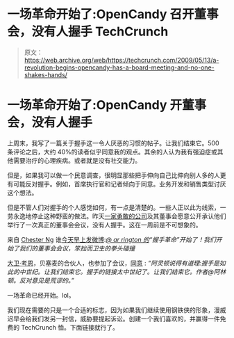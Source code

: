 # 一场革命开始了:OpenCandy 召开董事会，没有人握手 TechCrunch

> 原文：<https://web.archive.org/web/https://techcrunch.com/2009/05/13/a-revolution-begins-opencandy-has-a-board-meeting-and-no-one-shakes-hands/>

# 一场革命开始了:OpenCandy 开董事会，没有人握手

上周末，我写了一篇关于握手这一令人厌恶的习惯的帖子。让我们结束它。500 条评论之后，大约 40%的读者似乎同意我的观点。其余的人认为我有强迫症或其他需要治疗的心理疾病。或者就是没有社交能力。

但是，如果我可以做一个民意调查，很明显那些把手伸向自己比伸向别人多的人更有可能反对握手。例如，首席执行官和记者倾向于同意。业务开发和销售类型讨厌这个想法。

但是不管人们对握手的个人感觉如何，有一点是清楚的。一些人正以此为线索，一劳永逸地停止这种野蛮的做法。昨天[一家勇敢的公司](https://web.archive.org/web/20221209134053/http://www.opencandy.com/)及其董事会愿意公开承认他们举行了一次真正的董事会会议，没有人握手。这在一周前是不可想象的。

来自 [Chester Ng](https://web.archive.org/web/20221209134053/http://www.crunchbase.com/person/chester-ng) 谁[今天早上发微博](https://web.archive.org/web/20221209134053/http://twitter.com/chest/status/1785540700):*[@ ar rington 的](https://web.archive.org/web/20221209134053/http://twitter.com/arrington)“握手革命”开始了！我们开始了我们的董事会会议，笨拙而卫生的拳头碰撞*

[大卫·考恩](https://web.archive.org/web/20221209134053/http://www.crunchbase.com/person/david-cowan)，贝塞麦的合伙人，也参加了会议，[同意](https://web.archive.org/web/20221209134053/http://twitter.com/davidcowan/status/1751445721) : *“阿灵顿说得有道理:握手是如此的中世纪。让我们结束它。握手的链接太中世纪了。让我们结束它。作者@阿林顿。反对意见是荒谬的。”*

一场革命已经开始。lol。

我们现在需要的只是一个合适的标志，因为如果我们继续使用钢铁侠的形象，漫威迟早会给我们发另一封信，威胁要提起诉讼。创建一个我们喜欢的，并赢得一件免费的 TechCrunch 恤。下面链接就行了。